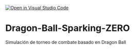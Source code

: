 [![Open in Visual Studio Code](https://classroom.github.com/assets/open-in-vscode-2e0aaae1b6195c2367325f4f02e2d04e9abb55f0b24a779b69b11b9e10269abc.svg)](https://classroom.github.com/online_ide?assignment_repo_id=16806057&assignment_repo_type=AssignmentRepo)
# Dragon-Ball-Sparking-ZERO
Simulación de torneo de combate basado en Dragon Ball
